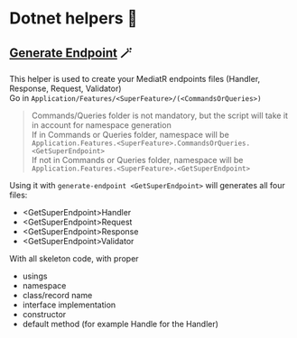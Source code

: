 # Dotnet helpers 💾

## [Generate Endpoint](./generate-endpoint.ps1) 🪄
This helper is used to create your MediatR endpoints files (Handler, Response, Request, Validator)  
Go in ``Application/Features/<SuperFeature>/(<CommandsOrQueries>)``  
>Commands/Queries folder is not mandatory, but the script will take it in account for namespace generation  
If in Commands or Queries folder, namespace will be ``Application.Features.<SuperFeature>.CommandsOrQueries.<GetSuperEndpoint>``  
If not in Commands or Queries folder, namespace will be ``Application.Features.<SuperFeature>.<GetSuperEndpoint>``

Using it with ``generate-endpoint <GetSuperEndpoint>`` will generates all four files:
- \<GetSuperEndpoint\>Handler
- \<GetSuperEndpoint\>Request
- \<GetSuperEndpoint\>Response
- \<GetSuperEndpoint\>Validator

With all skeleton code, with proper 
- usings
- namespace
- class/record name
- interface implementation
- constructor
- default method (for example Handle for the Handler) 
